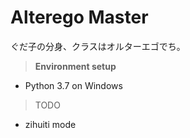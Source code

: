 # Alterego Master
ぐだ子の分身、クラスはオルターエゴでち。
 
> **Environment setup**
 - Python 3.7 on Windows

> TODO
 - zihuiti mode
 